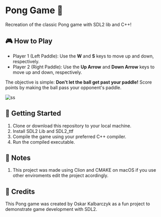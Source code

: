 # Pong Game 🏓

Recreation of  the classic Pong game with SDL2 lib and C++! 

## 🎮 How to Play

- Player 1 (Left Paddle): Use the **W** and **S** keys to move up and down, respectively.
- Player 2 (Right Paddle): Use the **Up Arrow** and **Down Arrow** keys to move up and down, respectively.

The objective is simple: **Don't let the ball get past your paddle!** Score points by making the ball pass your opponent's paddle.

![ss](https://github.com/oskalbarczyk/pong-cpp-sdl2/assets/106467480/d460ec5d-829d-4565-8073-0c68dc917bfb)


## 🚀 Getting Started

1. Clone or download this repository to your local machine.
2. Install SDL2 Lib and SDL2_ttf
3. Compile the game using your preferred C++ compiler.
4. Run the compiled executable.

## 📝 Notes
1. This project was made using Clion and CMAKE on macOS if you use other enviroments edit the project acordingly.

## 📜 Credits
This Pong game was created by Oskar Kalbarczyk as a fun project to demonstrate game development with SDL2.
